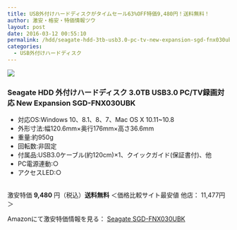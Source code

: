 ```yaml
---
title: USB外付けハードディスクがタイムセール63%OFF特価9,480円！送料無料！
author: 激安・格安・特価情報ツウ
layout: post
date: 2016-03-12 00:55:10
permalink: /hdd/seagate-hdd-3tb-usb3.0-pc-tv-new-expansion-sgd-fnx030ubk-9480-amazon.html
categories:
  - USB外付けハードディスク
---
```


<div class="img-bg2 img_L">
<a  href="http://www.amazon.co.jp/gp/product/B017I4RPJ4/ref=as_li_qf_sp_asin_il?ie=UTF8&camp=247&creative=1211&creativeASIN=B017I4RPJ4&linkCode=as2&tag=tokkajohotsu-22"><img border="0" src="http://ws-fe.amazon-adsystem.com/widgets/q?_encoding=UTF8&ASIN=B017I4RPJ4&Format=_SL250_&ID=AsinImage&MarketPlace=JP&ServiceVersion=20070822&WS=1&tag=tokkajohotsu-22" ></a><img src="http://ir-jp.amazon-adsystem.com/e/ir?t=tokkajohotsu-22&l=as2&o=9&a=B017I4RPJ4" width="1" height="1" border="0" alt="" style="border:none !important; margin:0px !important;" />
</div>

### Seagate HDD 外付けハードディスク 3.0TB USB3.0 PC/TV録画対応 New Expansion SGD-FNX030UBK
<!--more-->

* 対応OS:Windows 10、8.1、8、7、Mac OS X 10.11~10.8
* 外形寸法:幅120.6mm×奥行176mm×高さ36.6mm
* 重量:約950g
* 回転数:非固定
* 付属品:USB3.0ケーブル(約120cm)×1、クイックガイド(保証書付)、他
* PC電源連動:○
* アクセスLED:○

<br clear="all" />激安特価 <span class="tokka-price"><strong>9,480</strong></span> 円（税込）**送料無料**
＜価格比較サイト最安値 他店： 11,477円＞

Amazonにて激安特価情報を見る： <span class="fs150p"><a href="http://www.amazon.co.jp/gp/product/B017I4RPJ4/ref=as_li_qf_sp_asin_il?ie=UTF8&camp=247&creative=1211&creativeASIN=B017I4RPJ4&linkCode=as2&tag=tokkajohotsu-22" target="_blank">Seagate SGD-FNX030UBK</a></span>
